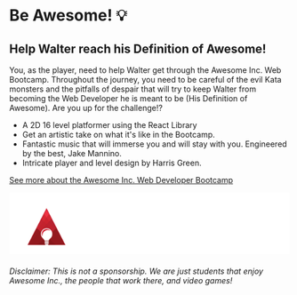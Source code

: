 # Be Awesome! 💡

## Help Walter reach his Definition of Awesome!

You, as the player, need to help Walter get through the Awesome Inc. Web Bootcamp. Throughout the journey, you need to be careful of the evil Kata monsters and the pitfalls of despair that will try to keep Walter from becoming the Web Developer he is meant to be (His Definition of Awesome). Are you up for the challenge!?

 * A 2D 16 level platformer using the React Library
 * Get an artistic take on what it's like in the Bootcamp. 
 * Fantastic music that will immerse you and will stay with you. Engineered by the best, Jake Mannino.
 * Intricate player and level design by Harris Green.

[See more about the Awesome Inc. Web Developer Bootcamp](https://www.awesomeinc.org/bootcamp)

![](./img/ainc-logo-horizontal-white-text.png)

###### Disclaimer: This is not a sponsorship. We are just students that enjoy Awesome Inc., the people that work there, and video games!




